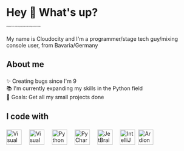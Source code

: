 <h1 align="left">Hey 👋 What's up?</h1>
<span style="font-size:2px">Nothing much for me, currently doing a longer break to learn new things and enjoy the holidays</span>

###

<p align="left">My name is Cloudocity and I'm a programmer/stage tech guy/mixing console user, from Bavaria/Germany</p>

###

<h2 align="left">About me</h2>

###

<p align="left">✨ Creating bugs since I'm 9<br>📚 I'm currently expanding my skills in the Python field<br>🎯 Goals: Get all my small projects done</p>

###

<h2 align="left">I code with</h2>

###

<div align="left">
  <img src="https://cdn.jsdelivr.net/gh/devicons/devicon/icons/visualstudio/visualstudio-plain.svg" height="40" alt="Visual Studio" />
  <img width=12"  /> 
  <img src="https://cdn.jsdelivr.net/gh/devicons/devicon/icons/vscode/vscode-original.svg" height="40" alt="Visual Studio Code" />
  <img width=12"  /> 
  <img src="https://cdn.jsdelivr.net/gh/devicons/devicon/icons/python/python-original.svg" height="40" alt="Python" />
  <img width=12"  />
  <img src="https://cdn.jsdelivr.net/gh/devicons/devicon/icons/pycharm/pycharm-plain-wordmark.svg" height="40" alt="PyCharm" />
  <img width=12"  />        
  <img src="https://cdn.jsdelivr.net/gh/devicons/devicon/icons/jetbrains/jetbrains-original.svg" height="40" alt="JetBrains" />
  <img width="12" />        
  <img src="https://cdn.jsdelivr.net/gh/devicons/devicon/icons/intellij/intellij-plain-wordmark.svg" height="40" alt="IntelliJ IDEA" />
  <img widht="12" />
  <img src="https://cdn.jsdelivr.net/gh/devicons/devicon/icons/arduino/arduino-original-wordmark.svg" height="40" alt="Ardiono"/>
  <img width="12" />
</div>

###

